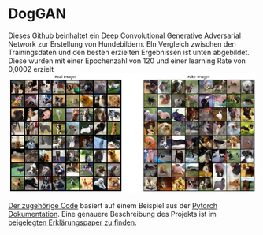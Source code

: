 # DogGAN
 Dieses Github beinhaltet ein Deep Convolutional Generative Adversarial Network zur Erstellung von Hundebildern. EIn Vergleich zwischen den Trainingsdaten und den besten erzielten Ergebnissen ist unten abgebildet. Diese wurden mit einer Epochenzahl von 120 und einer learning Rate von 0,0002 erzielt 
 ![alt text](https://github.com/gerbklee/DogGAN/blob/main/Figures/e=%2012%20lr%20=%200.002.png?raw=true)
 
 [Der zugehörige Code](https://github.com/gerbklee/DogGAN/blob/main/dogs_DCGAN_model.ipynb) basiert auf einem Beispiel aus der [Pytorch Dokumentation](https://pytorch.org/tutorials/beginner/dcgan_faces_tutorial.html). Eine genauere Beschreibung des Projekts ist im [beigelegten Erklärungspaper zu finden](https://github.com/gerbklee/DogGAN/blob/main/DCGAN_Erkl%C3%A4rungspaper.pdf).
